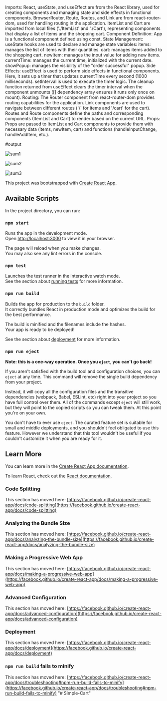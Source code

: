 Imports:
React, useState, and useEffect are from the React library, used for creating components and managing state and side effects in functional components.
BrowserRouter, Route, Routes, and Link are from react-router-dom, used for handling routing in the application.
ItemList and Cart are imported from local files ('./ItemList' and './Cart'), representing components that display a list of items and the shopping cart.
Component Definition:
App is a functional component defined using const.
State Management:
useState hooks are used to declare and manage state variables:
items: manages the list of items with their quantities.
cart: manages items added to the shopping cart.
newItem: manages the input value for adding new items.
currentTime: manages the current time, initialized with the current date.
showPopup: manages the visibility of the "order successful" popup.
Side Effects:
useEffect is used to perform side effects in functional components. Here, it sets up a timer that updates currentTime every second (1000 milliseconds).
setInterval is used to execute the timer logic.
The cleanup function returned from useEffect clears the timer interval when the component unmounts ([] dependency array ensures it runs only once on mount).
Routing:
The Router component from react-router-dom provides routing capabilities for the application.
Link components are used to navigate between different routes ('/' for items and '/cart' for the cart).
Routes and Route components define the paths and corresponding components (ItemList and Cart) to render based on the current URL.
Props:
Props are passed to ItemList and Cart components to provide them with necessary data (items, newItem, cart) and functions (handleInputChange, handleAddItem, etc.).

#output

![sum1](https://github.com/SrujanNadimpalli/Simple-Cart/assets/127650135/cca5221c-720b-4aa5-83ea-3bfaefc9273f)

![sum2](https://github.com/SrujanNadimpalli/Simple-Cart/assets/127650135/cf34067f-4791-4499-9fff-b0d747730573)


![sum3](https://github.com/SrujanNadimpalli/Simple-Cart/assets/127650135/5240b28f-ff13-47ee-acc1-396dcd12e2a4)

This project was bootstrapped with [Create React App](https://github.com/facebook/create-react-app).

## Available Scripts

In the project directory, you can run:

### `npm start`

Runs the app in the development mode.\
Open [http://localhost:3000](http://localhost:3000) to view it in your browser.

The page will reload when you make changes.\
You may also see any lint errors in the console.

### `npm test`

Launches the test runner in the interactive watch mode.\
See the section about [running tests](https://facebook.github.io/create-react-app/docs/running-tests) for more information.

### `npm run build`

Builds the app for production to the `build` folder.\
It correctly bundles React in production mode and optimizes the build for the best performance.

The build is minified and the filenames include the hashes.\
Your app is ready to be deployed!

See the section about [deployment](https://facebook.github.io/create-react-app/docs/deployment) for more information.

### `npm run eject`

**Note: this is a one-way operation. Once you `eject`, you can't go back!**

If you aren't satisfied with the build tool and configuration choices, you can `eject` at any time. This command will remove the single build dependency from your project.

Instead, it will copy all the configuration files and the transitive dependencies (webpack, Babel, ESLint, etc) right into your project so you have full control over them. All of the commands except `eject` will still work, but they will point to the copied scripts so you can tweak them. At this point you're on your own.

You don't have to ever use `eject`. The curated feature set is suitable for small and middle deployments, and you shouldn't feel obligated to use this feature. However we understand that this tool wouldn't be useful if you couldn't customize it when you are ready for it.

## Learn More

You can learn more in the [Create React App documentation](https://facebook.github.io/create-react-app/docs/getting-started).

To learn React, check out the [React documentation](https://reactjs.org/).

### Code Splitting

This section has moved here: [https://facebook.github.io/create-react-app/docs/code-splitting](https://facebook.github.io/create-react-app/docs/code-splitting)

### Analyzing the Bundle Size

This section has moved here: [https://facebook.github.io/create-react-app/docs/analyzing-the-bundle-size](https://facebook.github.io/create-react-app/docs/analyzing-the-bundle-size)

### Making a Progressive Web App

This section has moved here: [https://facebook.github.io/create-react-app/docs/making-a-progressive-web-app](https://facebook.github.io/create-react-app/docs/making-a-progressive-web-app)

### Advanced Configuration

This section has moved here: [https://facebook.github.io/create-react-app/docs/advanced-configuration](https://facebook.github.io/create-react-app/docs/advanced-configuration)

### Deployment

This section has moved here: [https://facebook.github.io/create-react-app/docs/deployment](https://facebook.github.io/create-react-app/docs/deployment)

### `npm run build` fails to minify

This section has moved here: [https://facebook.github.io/create-react-app/docs/troubleshooting#npm-run-build-fails-to-minify](https://facebook.github.io/create-react-app/docs/troubleshooting#npm-run-build-fails-to-minify)
"# Simple-Cart" 
